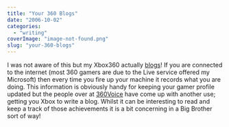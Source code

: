 ```yaml
---
title: "Your 360 Blogs"
date: "2006-10-02"
categories: 
  - "writing"
coverImage: "image-not-found.png"
slug: "your-360-blogs"
---
```


I was not aware of this but my Xbox360 actually [blogs](http://www.360voice.com/blog.asp?tag=Funky%20Larma "My Xbox")! If you are connected to the internet (most 360 gamers are due to the Live service offered my Microsoft) then every time you fire up your machine it records what you are doing. This information is obviously handy for keeping your gamer profile updated but the people over at [360Voice](http://www.360voice.com "360Voice") have come up with another use; getting you Xbox to write a blog. Whilst it can be interesting to read and keep a track of those achievements it is a bit concerning in a Big Brother sort of way!
